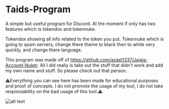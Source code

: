 # Taids-Program
A simple but useful program for Discord. At the moment if only has two features which is tokendox and tokennuke.

Tokendox showing all info related to the token you put. Tokennuke which is going to spam servers, change there theme to black then to white very quickly, and change there language.

This program was made off of https://github.com/azael1337/Jajaja-Account-Nuker. All I did really is take out the stuff that didn't work and add my own name and stuff. So please check out that person.

⚠️Everything you can see here has been made for educational purposes and proof of concepts. I do not promote the usage of my tool, I do not take responsability on the bad usage of this tool.⚠️

![alt text](https://cdn.discordapp.com/attachments/765263374619377664/769828669531095060/unknown.png)
